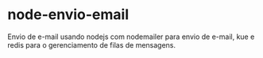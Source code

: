 # node-envio-email
Envio de e-mail usando nodejs com nodemailer para envio de e-mail, kue e redis para o gerenciamento de filas de mensagens. 
